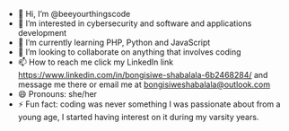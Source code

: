- 👋 Hi, I’m @beeyourthingscode
- 👀 I’m interested in cybersecurity and software and applications development
- 🌱 I’m currently learning PHP, Python and JavaScript
- 💞️ I’m looking to collaborate on anything that involves coding
- 📫 How to reach me click my LinkedIn link https://www.linkedin.com/in/bongisiwe-shabalala-6b2468284/ and message me there or email me at bongisiweshabalala@outlook.com
- 😄 Pronouns: she/her
- ⚡ Fun fact: coding was never something I was passionate about from a young age, I started having interest on it during my varsity years.

<!---
beeyourthingscode/beeyourthingscode is a ✨ special ✨ repository because its `README.md` (this file) appears on your GitHub profile.
You can click the Preview link to take a look at your changes.
--->
